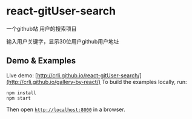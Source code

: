 react-gitUser-search
=====

一个github站 用户的搜索项目

输入用户关键字，显示30位用户github用户地址

## Demo & Examples

Live demo: [http://crli.github.io/react-gitUser-search/](http://crli.github.io/gallery-by-react/)
To build the examples locally, run:

```
npm install
npm start
```

Then open [`http://localhost:8000`](http://localhost:8000) in a browser.
